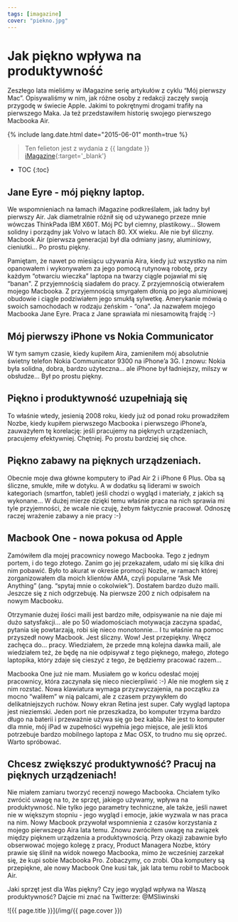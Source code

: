 ```yaml
---
tags: [imagazine]
cover: "piekno.jpg"
---
```


# Jak piękno wpływa na produktywność

Zeszłego lata mieliśmy w iMagazine serię artykułów z cyklu “Mój pierwszy Mac”. Opisywaliśmy w nim, jak różne osoby z redakcji zaczęły swoją przygodę w świecie Apple. Jakimi to pokrętnymi drogami trafiły na pierwszego Maka. Ja też przedstawiłem historię swojego pierwszego Macbooka Air.

<!--More-->

{% include lang.date.html date="2015-06-01" month=true %}

> Ten felieton jest z wydania z {{ langdate }} [iMagazine](https://imagazine.pl){:target='_blank'}

* TOC
{:toc}

## Jane Eyre - mój piękny laptop.

We wspomnieniach na łamach iMagazine podkreślałem, jak ładny był pierwszy Air. Jak diametralnie różnił się od używanego przeze mnie wówczas ThinkPada IBM X60T. Mój PC był ciemny, plastikowy… Słowem solidny i porządny jak Volvo w latach 80. XX wieku. Ale nie był śliczny. Macbook Air (pierwsza generacja) był dla odmiany jasny, aluminiowy, cieniutki… Po prostu piękny.

Pamiętam, że nawet po miesiącu używania Aira, kiedy już wszystko na nim opanowałem i wykonywałem za jego pomocą rutynową robotę, przy każdym “otwarciu wieczka” laptopa na twarzy ciągle pojawiał mi się “banan". Z przyjemnością siadałem do pracy. Z przyjemnością otwierałem mojego Macbooka. Z przyjemnością smyrgałem dłonią po jego aluminiowej obudowie i ciągle podziwiałem jego smukłą sylwetkę. Amerykanie mówią o swoich samochodach w rodzaju żeńskim - “ona”. Ja nazwałem mojego Macbooka Jane Eyre. Praca z Jane sprawiała mi niesamowitą frajdę :-)

## Mój pierwszy iPhone vs Nokia Communicator

W tym samym czasie, kiedy kupiłem Aira, zamieniłem mój absolutnie świetny telefon Nokia Communicator 9300 na iPhone’a 3G. I znowu: Nokia była solidna, dobra, bardzo użyteczna… ale iPhone był ładniejszy, milszy w obsłudze… Był po prostu piękny.

## Piękno i produktywność uzupełniają się 

To właśnie wtedy, jesienią 2008 roku, kiedy już od ponad roku prowadziłem Nozbe, kiedy kupiłem pierwszego Macbooka i pierwszego iPhone’a, zauważyłem tę korelację: jeśli pracujemy na pięknych urządzeniach, pracujemy efektywniej. Chętniej. Po prostu bardziej się chce.

## Piękno zabawy na pięknych urządzeniach.

Obecnie moje dwa główne komputery to iPad Air 2 i iPhone 6 Plus. Oba są śliczne, smukłe, miłe w dotyku. A w dodatku są liderami w swoich kategoriach (smartfon, tablet) jeśli chodzi o wygląd i materiały, z jakich są wykonane… W dużej mierze dzięki temu właśnie praca na nich sprawia mi tyle przyjemności, że wcale nie czuję, żebym faktycznie pracował. Odnoszę raczej wrażenie zabawy a nie pracy :-)

## Macbook One - nowa pokusa od Apple

Zamówiłem dla mojej pracownicy nowego Macbooka. Tego z jednym portem, i do tego złotego. Zanim go jej przekazałem, udało mi się kilka dni nim pobawić. Było to akurat w okresie promocji Nozbe, w ramach której zorganizowałem dla moich klientów AMA, czyli popularne “Ask Me Anything” (ang. “spytaj mnie o cokolwiek”). Dostałem bardzo dużo maili. Jeszcze się z nich odgrzebuję. Na pierwsze 200 z nich odpisałem na nowym Macbooku.

Otrzymanie dużej ilości maili jest bardzo miłe, odpisywanie na nie daje mi dużo satysfakcji… ale po 50 wiadomościach motywacja zaczyna spadać, pytania się powtarzają, robi się nieco monotonnie… I tu właśnie na pomoc przyszedł nowy Macbook. Jest śliczny. Wow! Jest przepiękny. Wręcz zachęca do… pracy. Wiedziałem, że przede mną kolejna dawka maili, ale wiedziałem też, że będę na nie odpisywał z tego pięknego, małego, złotego laptopika, który zdaje się cieszyć z tego, że będziemy pracować razem…

Macbooka One już nie mam. Musiałem go w końcu odesłać mojej pracownicy, która zaczynała się nieco niecierpliwić :-) Ale nie mogłem się z nim rozstać. Nowa klawiatura wymaga przyzwyczajenia, na początku za mocno “waliłem” w nią palcami, ale z czasem przywykłem do delikatniejszych ruchów. Nowy ekran Retina jest super. Cały wygląd laptopa jest nieziemski. Jeden port nie przeszkadza, bo komputer trzyma bardzo długo na baterii i przeważnie używa się go bez kabla. Nie jest to komputer dla mnie, mój iPad w zupełności wypełnia jego miejsce, ale jeśli ktoś potrzebuje bardzo mobilnego laptopa z Mac OSX, to trudno mu się oprzeć. Warto spróbować.

## Chcesz zwiększyć produktywność? Pracuj na pięknych urządzeniach!

Nie miałem zamiaru tworzyć recenzji nowego Macbooka. Chciałem tylko zwrócić uwagę na to, że sprzęt, jakiego używamy, wpływa na produktywność. Nie tylko jego parametry techniczne, ale także, jeśli nawet nie w większym stopniu - jego wygląd i emocje, jakie wyzwala w nas praca na nim. Nowy Macbook przywołał wspomnienia z czasów korzystania z mojego pierwszego Aira lata temu. Znowu zwróciłem uwagę na związek między pięknem urządzenia a produktywnością. Przy okazji zabawnie było obserwować mojego kolegę z pracy, Product Managera Nozbe, który prawie się ślinił na widok nowego Macbooka, mimo że wcześniej zarzekał się, że kupi sobie Macbooka Pro. Zobaczymy, co zrobi. Oba komputery są przepiękne, ale nowy Macbook One kusi tak, jak lata temu robił to Macbook Air.

Jaki sprzęt jest dla Was piękny? Czy jego wygląd wpływa na Waszą produktywność? Dajcie mi znać na Twitterze: @MSliwinski

![{{ page.title }}](/img/{{ page.cover }})

[n]: https://michael.gratis/nozbe_pl
[np]: https://michael.gratis/nozbepersonal_pl